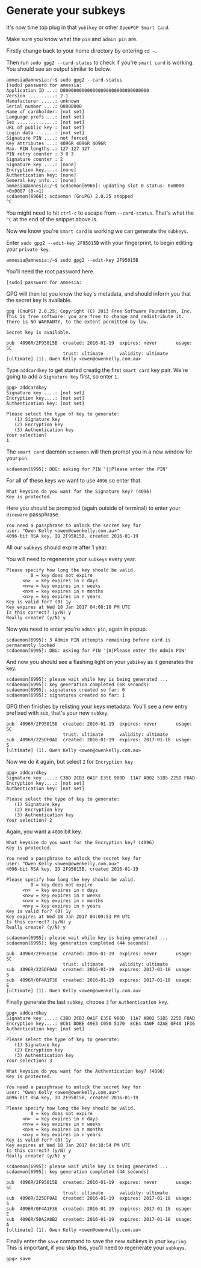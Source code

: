 # Generate your subkeys

It's now time top plug in that `yubikey` or other `OpenPGP Smart Card`.

Make sure you know what the `pin` and `admin pin` are.

Firstly change back to your home directory by entering `cd ~`.

Then run `sudo gpg2 --card-status` to check if you're `smart card` is working. You should see an output similar to below.

    amnesia@amnesia:/~$ sudo gpg2 --card-status
    [sudo] password for amnesia:
    Application ID ...: D00000000000000000000000000000000
    Version ..........: 2.1
    Manufacturer .....: unknown
    Serial number ....: 00000000
    Name of cardholder: [not set]
    Language prefs ...: [not set]
    Sex ..............: [not set]
    URL of public key : [not set]
    Login data .......: [not set]
    Signature PIN ....: not forced
    Key attributes ...: 4096R 4096R 4096R
    Max. PIN lengths .: 127 127 127
    PIN retry counter : 3 0 3
    Signature counter : 2
    Signature key ....: [none]
    Encryption key....: [none]
    Authentication key: [none]
    General key info..: [none]
    amnesia@amnesia:/~$ scdaemon[6966]: updating slot 0 status: 0x0000->0x0007 (0->1)
    scdaemon[6966]: scdaemon (GnuPG) 2.0.25 stopped
    ^C

You might need to hit `ctrl-c` to escape from `--card-status`. That's what the `^C` at the end of the snippet above is.

Now we know you're `smart card` is working we can generate the `subkeys`.

Enter `sudo gpg2 --edit-key 2F95015B` with your fingerprint, to begin editing your `private key`.

    amnesia@amnesia:/~$ sudo gpg2 --edit-key 2F95015B

You'll need the root password here.

    [sudo] password for amnesia:

GPG will then let you know the key's metadata, and should inform you that the secret key is available.

    gpg (GnuPG) 2.0.25; Copyright (C) 2013 Free Software Foundation, Inc.
    This is free software: you are free to change and redistribute it.
    There is NO WARRANTY, to the extent permitted by law.

    Secret key is available.

    pub  4096R/2F95015B  created: 2016-01-19  expires: never       usage: SC
                         trust: ultimate      validity: ultimate
    [ultimate] (1). Owen Kelly <owen@owenkelly.com.au>

Type `addcardkey` to get started creatig the first `smart card` key pair.
We're going to add a `Signature key` first, so enter `1`.

    gpg> addcardkey
    Signature key ....: [not set]
    Encryption key....: [not set]
    Authentication key: [not set]

    Please select the type of key to generate:
       (1) Signature key
       (2) Encryption key
       (3) Authentication key
    Your selection?
    1

The `smart card` daemon `scdaemon` will then prompt you in a new window for your `pin`.

    scdaemon[6995]: DBG: asking for PIN '||Please enter the PIN'


For all of these keys we want to use `4096` so enter that.

    What keysize do you want for the Signature key? (4096)
    Key is protected.

Here you should be prompted (again outside of terminal) to enter your `diceware` passphrase.

    You need a passphrase to unlock the secret key for
    user: "Owen Kelly <owen@owenkelly.com.au>"
    4096-bit RSA key, ID 2F95015B, created 2016-01-19


All our `subkeys` should expire after 1 year.

You will need to regenerate your `subkeys` every year.

    Please specify how long the key should be valid.
             0 = key does not expire
          <n>  = key expires in n days
          <n>w = key expires in n weeks
          <n>m = key expires in n months
          <n>y = key expires in n years
    Key is valid for? (0) 1y
    Key expires at Wed 18 Jan 2017 04:08:18 PM UTC
    Is this correct? (y/N) y
    Really create? (y/N) y

Now you need to enter you're `admin pin`, again in popup.

    scdaemon[6995]: 3 Admin PIN attempts remaining before card is permanently locked
    scdaemon[6995]: DBG: asking for PIN '|A|Please enter the Admin PIN'

And now you should see a flashing light on your `yubikey` as it generates the key.

    scdaemon[6995]: please wait while key is being generated ...
    scdaemon[6995]: key generation completed (68 seconds)
    scdaemon[6995]: signatures created so far: 0
    scdaemon[6995]: signatures created so far: 1

GPG then finishes by relisting your keys metadata. You'll see a new entry prefixed with `sub`, that's your new `subkey`.

    pub  4096R/2F95015B  created: 2016-01-19  expires: never       usage: SC
                         trust: ultimate      validity: ultimate
    sub  4096R/225DF0AD  created: 2016-01-19  expires: 2017-01-18  usage: S
    [ultimate] (1). Owen Kelly <owen@owenkelly.com.au>

Now we do it again, but select `2` for `Encryption key`

    gpg> addcardkey
    Signature key ....: C3BD 2CB3 0A1F E35E 980D  11A7 AB02 51B5 225D F0AD
    Encryption key....: [not set]
    Authentication key: [not set]

    Please select the type of key to generate:
       (1) Signature key
       (2) Encryption key
       (3) Authentication key
    Your selection? 2

Again, you want a `4096` bit key.

    What keysize do you want for the Encryption key? (4096)
    Key is protected.

    You need a passphrase to unlock the secret key for
    user: "Owen Kelly <owen@owenkelly.com.au>"
    4096-bit RSA key, ID 2F95015B, created 2016-01-19

    Please specify how long the key should be valid.
             0 = key does not expire
          <n>  = key expires in n days
          <n>w = key expires in n weeks
          <n>m = key expires in n months
          <n>y = key expires in n years
    Key is valid for? (0) 1y
    Key expires at Wed 18 Jan 2017 04:09:53 PM UTC
    Is this correct? (y/N) y
    Really create? (y/N) y

    scdaemon[6995]: please wait while key is being generated ...
    scdaemon[6995]: key generation completed (44 seconds)

    pub  4096R/2F95015B  created: 2016-01-19  expires: never       usage: SC
                         trust: ultimate      validity: ultimate
    sub  4096R/225DF0AD  created: 2016-01-19  expires: 2017-01-18  usage: S
    sub  4096R/0F4A1F36  created: 2016-01-19  expires: 2017-01-18  usage: E
    [ultimate] (1). Owen Kelly <owen@owenkelly.com.au>

Finally generate the last `subkey`, choose `3` for `Authentication key`.

    gpg> addcardkey
    Signature key ....: C3BD 2CB3 0A1F E35E 980D  11A7 AB02 51B5 225D F0AD
    Encryption key....: 0C61 DDBE 49E3 C050 5170  8CE4 4A0F 42AE 0F4A 1F36
    Authentication key: [not set]

    Please select the type of key to generate:
       (1) Signature key
       (2) Encryption key
       (3) Authentication key
    Your selection? 3

    What keysize do you want for the Authentication key? (4096)
    Key is protected.

    You need a passphrase to unlock the secret key for
    user: "Owen Kelly <owen@owenkelly.com.au>"
    4096-bit RSA key, ID 2F95015B, created 2016-01-19

    Please specify how long the key should be valid.
             0 = key does not expire
          <n>  = key expires in n days
          <n>w = key expires in n weeks
          <n>m = key expires in n months
          <n>y = key expires in n years
    Key is valid for? (0) 1y
    Key expires at Wed 18 Jan 2017 04:10:54 PM UTC
    Is this correct? (y/N) y
    Really create? (y/N) y

    scdaemon[6995]: please wait while key is being generated ...
    scdaemon[6995]: key generation completed (44 seconds)

    pub  4096R/2F95015B  created: 2016-01-19  expires: never       usage: SC
                         trust: ultimate      validity: ultimate
    sub  4096R/225DF0AD  created: 2016-01-19  expires: 2017-01-18  usage: S
    sub  4096R/0F4A1F36  created: 2016-01-19  expires: 2017-01-18  usage: E
    sub  4096R/5DA2A8B2  created: 2016-01-19  expires: 2017-01-18  usage: A
    [ultimate] (1). Owen Kelly <owen@owenkelly.com.au>

Finally enter the `save` command to save the new subkeys in your `keyring`. This is important, if you skip this, you'll
need to regenerate your `subkeys`.

    gpg> save
    